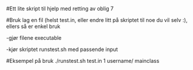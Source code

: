 #Ett lite skript til hjelp med retting av oblig 7

#Bruk
lag en fil (helst test.in, eller endre litt på skriptet til noe du vil selv :), 
ellers så er enkel bruk

-gjør filene executable

-kjør skriptet runstest.sh med passende input

#Eksempel på bruk
./runstest.sh test.in 1 username/ mainclass
               

